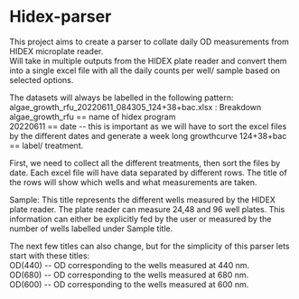 # Hidex-parser
This project aims to create a parser to collate daily OD measurements from HIDEX microplate reader.\
Will take in multiple outputs from the HIDEX plate reader and convert them into a single excel file with all the daily counts per well/ sample based on selected options. 


The datasets will always be labelled in the following pattern:\
algae_growth_rfu_20220611_084305_124+38+bac.xlsx : Breakdown \
algae_growth_rfu == name of hidex program\
20220611 == date -- this is important as we will have to sort the excel files by the different dates and generate a week long growthcurve
124+38+bac == label/ treatment.

First, we need to collect all the different treatments, then sort the files by date. Each excel file will have data separated by different rows. The title of the rows will show which wells and what measurements are taken.

Sample: This title represents the different wells measured by the HIDEX plate reader. The plate reader can measure 24,48 and 96 well plates. This information can either be explicitly fed by the user or measured by the number of wells labelled under Sample title.

The next few titles can also change, but for the simplicity of this parser lets start with these titles:\
OD(440) -- OD corresponding to the wells measured at 440 nm.\
OD(680) -- OD corresponding to the wells measured at 680 nm.\
OD(600) -- OD corresponding to the wells measured at 600 nm.
